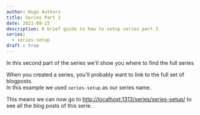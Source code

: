 ```yaml
---
author: Hugo Authors
title: Series Part 2
date: 2021-08-15
description: A brief guide to how to setup series part 2
series:
  - series-setup
draft : true
---
```


In this second part of the series we'll show you where to find the full series

<!--more-->

When you created a series, you'll probably want to link to the full set of blogposts.  
In this example we used `series-setup` as our series name.

This means we can now go to [http://localhost:1313/series/series-setup/](http://localhost:1313/series/series-setup/) to see all the blog posts of this serie.
